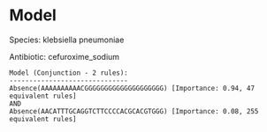 
# Model

Species: klebsiella pneumoniae

Antibiotic: cefuroxime_sodium

```
Model (Conjunction - 2 rules):
------------------------------
Absence(AAAAAAAAAACGGGGGGGGGGGGGGGGGGGG) [Importance: 0.94, 47 equivalent rules]
AND
Absence(AACATTTGCAGGTCTTCCCCACGCACGTGGG) [Importance: 0.08, 255 equivalent rules]

```

